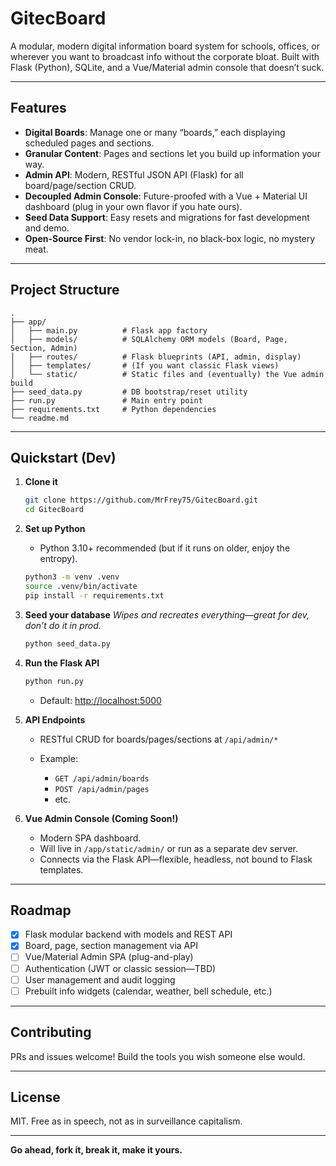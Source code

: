 ﻿# GitecBoard

A modular, modern digital information board system for schools, offices, or wherever you want to broadcast info without the corporate bloat. Built with Flask (Python), SQLite, and a Vue/Material admin console that doesn’t suck.

---

## Features

* **Digital Boards**: Manage one or many “boards,” each displaying scheduled pages and sections.
* **Granular Content**: Pages and sections let you build up information your way.
* **Admin API**: Modern, RESTful JSON API (Flask) for all board/page/section CRUD.
* **Decoupled Admin Console**: Future-proofed with a Vue + Material UI dashboard (plug in your own flavor if you hate ours).
* **Seed Data Support**: Easy resets and migrations for fast development and demo.
* **Open-Source First**: No vendor lock-in, no black-box logic, no mystery meat.

---

## Project Structure

```
.
├── app/
│   ├── main.py          # Flask app factory
│   ├── models/          # SQLAlchemy ORM models (Board, Page, Section, Admin)
│   ├── routes/          # Flask blueprints (API, admin, display)
│   ├── templates/       # (If you want classic Flask views)
│   └── static/          # Static files and (eventually) the Vue admin build
├── seed_data.py         # DB bootstrap/reset utility
├── run.py               # Main entry point
├── requirements.txt     # Python dependencies
└── readme.md
```

---

## Quickstart (Dev)

1. **Clone it**

   ```bash
   git clone https://github.com/MrFrey75/GitecBoard.git
   cd GitecBoard
   ```

2. **Set up Python**

   * Python 3.10+ recommended (but if it runs on older, enjoy the entropy).

   ```bash
   python3 -m venv .venv
   source .venv/bin/activate
   pip install -r requirements.txt
   ```

3. **Seed your database**
   *Wipes and recreates everything—great for dev, don’t do it in prod.*

   ```bash
   python seed_data.py
   ```

4. **Run the Flask API**

   ```bash
   python run.py
   ```

   * Default: [http://localhost:5000](http://localhost:5000)

5. **API Endpoints**

   * RESTful CRUD for boards/pages/sections at `/api/admin/*`
   * Example:

     * `GET /api/admin/boards`
     * `POST /api/admin/pages`
     * etc.

6. **Vue Admin Console (Coming Soon!)**

   * Modern SPA dashboard.
   * Will live in `/app/static/admin/` or run as a separate dev server.
   * Connects via the Flask API—flexible, headless, not bound to Flask templates.

---

## Roadmap

* [x] Flask modular backend with models and REST API
* [x] Board, page, section management via API
* [ ] Vue/Material Admin SPA (plug-and-play)
* [ ] Authentication (JWT or classic session—TBD)
* [ ] User management and audit logging
* [ ] Prebuilt info widgets (calendar, weather, bell schedule, etc.)

---

## Contributing

PRs and issues welcome! Build the tools you wish someone else would.

---

## License

MIT. Free as in speech, not as in surveillance capitalism.

---

**Go ahead, fork it, break it, make it yours.**